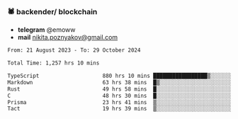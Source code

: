 ### 🕷 backender/ blockchain
- **telegram** @emoww
- **mail** nikita.poznyakov@gmail.com

<!--START_SECTION:waka-->

```txt
From: 21 August 2023 - To: 29 October 2024

Total Time: 1,257 hrs 10 mins

TypeScript                    880 hrs 10 mins █████████████████▒░░░░░░░   69.74 %
Markdown                      63 hrs 38 mins  █▒░░░░░░░░░░░░░░░░░░░░░░░   05.04 %
Rust                          49 hrs 58 mins  █░░░░░░░░░░░░░░░░░░░░░░░░   03.96 %
C                             48 hrs 30 mins  █░░░░░░░░░░░░░░░░░░░░░░░░   03.84 %
Prisma                        23 hrs 41 mins  ▒░░░░░░░░░░░░░░░░░░░░░░░░   01.88 %
Tact                          19 hrs 39 mins  ▒░░░░░░░░░░░░░░░░░░░░░░░░   01.56 %
```

<!--END_SECTION:waka-->




